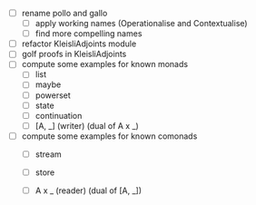 - [ ] rename pollo and gallo
  - [ ] apply working names (Operationalise and Contextualise)
  - [ ] find more compelling names
- [ ] refactor KleisliAdjoints module
- [ ] golf proofs in KleisliAdjoints
- [ ] compute some examples for known monads
  - [ ] list
  - [ ] maybe
  - [ ] powerset
  - [ ] state
  - [ ] continuation
  - [ ] [A, _] (writer) (dual of A x _)
- [ ] compute some examples for known comonads
  - [ ] stream
  - [ ] store
  - [ ] A x _ (reader) (dual of [A, _])

